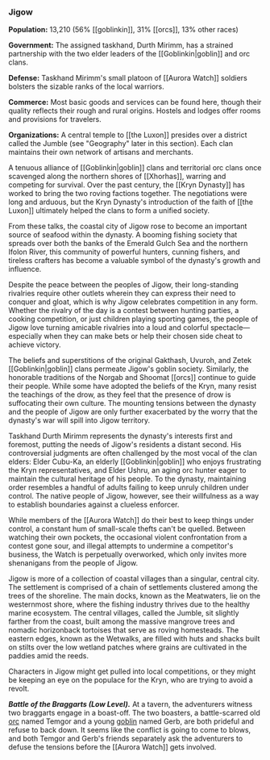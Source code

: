 ### Jigow

**Population:** 13,210 (56% [[goblinkin]], 31% [[orcs]], 13% other races)

**Government:** The assigned taskhand, Durth Mirimm, has a strained partnership with the two elder leaders of the [[Goblinkin|goblin]] and orc clans.

**Defense:** Taskhand Mirimm's small platoon of [[Aurora Watch]] soldiers bolsters the sizable ranks of the local warriors.

**Commerce:** Most basic goods and services can be found here, though their quality reflects their rough and rural origins. Hostels and lodges offer rooms and provisions for travelers.

**Organizations:** A central temple to [[the Luxon]] presides over a district called the Jumble (see "Geography" later in this section). Each clan maintains their own network of artisans and merchants.

A tenuous alliance of [[Goblinkin|goblin]] clans and territorial orc clans once scavenged along the northern shores of [[Xhorhas]], warring and competing for survival. Over the past century, the [[Kryn Dynasty]] has worked to bring the two roving factions together. The negotiations were long and arduous, but the Kryn Dynasty's introduction of the faith of [[the Luxon]] ultimately helped the clans to form a unified society.

From these talks, the coastal city of Jigow rose to become an important source of seafood within the dynasty. A booming fishing society that spreads over both the banks of the Emerald Gulch Sea and the northern Ifolon River, this community of powerful hunters, cunning fishers, and tireless crafters has become a valuable symbol of the dynasty's growth and influence.

Despite the peace between the peoples of Jigow, their long-standing rivalries require other outlets wherein they can express their need to conquer and gloat, which is why Jigow celebrates competition in any form. Whether the rivalry of the day is a contest between hunting parties, a cooking competition, or just children playing sporting games, the people of Jigow love turning amicable rivalries into a loud and colorful spectacle—especially when they can make bets or help their chosen side cheat to achieve victory.

The beliefs and superstitions of the original Gakthash, Uvuroh, and Zetek [[Goblinkin|goblin]] clans permeate Jigow's goblin society. Similarly, the honorable traditions of the Norgab and Shoomat [[orcs]] continue to guide their people. While some have adopted the beliefs of the Kryn, many resist the teachings of the drow, as they feel that the presence of drow is suffocating their own culture. The mounting tensions between the dynasty and the people of Jigow are only further exacerbated by the worry that the dynasty's war will spill into Jigow territory.

Taskhand Durth Mirimm represents the dynasty's interests first and foremost, putting the needs of Jigow's residents a distant second. His controversial judgments are often challenged by the most vocal of the clan elders: Elder Cubu-Ka, an elderly [[Goblinkin|goblin]] who enjoys frustrating the Kryn representatives, and Elder Ushru, an aging orc hunter eager to maintain the cultural heritage of his people. To the dynasty, maintaining order resembles a handful of adults failing to keep unruly children under control. The native people of Jigow, however, see their willfulness as a way to establish boundaries against a clueless enforcer.

While members of the [[Aurora Watch]] do their best to keep things under control, a constant hum of small-scale thefts can't be quelled. Between watching their own pockets, the occasional violent confrontation from a contest gone sour, and illegal attempts to undermine a competitor's business, the Watch is perpetually overworked, which only invites more shenanigans from the people of Jigow.

Jigow is more of a collection of coastal villages than a singular, central city. The settlement is comprised of a chain of settlements clustered among the trees of the shoreline. The main docks, known as the Meatwaters, lie on the westernmost shore, where the fishing industry thrives due to the healthy marine ecosystem. The central villages, called the Jumble, sit slightly farther from the coast, built among the massive mangrove trees and nomadic horizonback tortoises that serve as roving homesteads. The eastern edges, known as the Wetwalks, are filled with huts and shacks built on stilts over the low wetland patches where grains are cultivated in the paddies amid the reeds.

Characters in Jigow might get pulled into local competitions, or they might be keeping an eye on the populace for the Kryn, who are trying to avoid a revolt.

_**Battle of the Braggarts (Low Level).**_ At a tavern, the adventurers witness two braggarts engage in a boast-off. The two boasters, a battle-scarred old [orc](https://www.dndbeyond.com/monsters/orc) named Temgor and a young [goblin](https://www.dndbeyond.com/monsters/[[Goblinkin|goblin]]) named Gerb, are both prideful and refuse to back down. It seems like the conflict is going to come to blows, and both Temgor and Gerb's friends separately ask the adventurers to defuse the tensions before the [[Aurora Watch]] gets involved.
